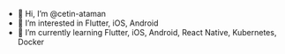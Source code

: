 - 👋 Hi, I’m @cetin-ataman
- 👀 I’m interested in Flutter, iOS, Android
- 🌱 I’m currently learning Flutter, iOS, Android, React Native, Kubernetes, Docker

<!---
cetin-ataman/cetin-ataman is a ✨ special ✨ repository because its `README.md` (this file) appears on your GitHub profile.
You can click the Preview link to take a look at your changes.
--->

